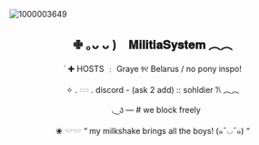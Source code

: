 ![1000003649](https://github.com/user-attachments/assets/a40c5a4f-f515-4467-b7ee-509489ea8758)

<div align="center">

 ✙ ｡ᴗ ᴗ )⠀ 𝐌𝐢𝐥𝐢𝐭𝐢𝐚𝐒𝐲𝐬𝐭𝐞𝐦   ︵︵                              
-----
 ˙ ✚  HOSTS ﹕  Graye ꣑୧ Belarus  / no pony inspo!

✧ . 𓋰 .  discord - (ask 2 add) :: sohldier 𐙚     ︵︵

ㅤ◟ ͜  ꣓   —  #   we block freely 

 ❀   𓎟𓎟 “ my milkshake brings all the boys! (๑¯◡¯๑)  “

</div>
